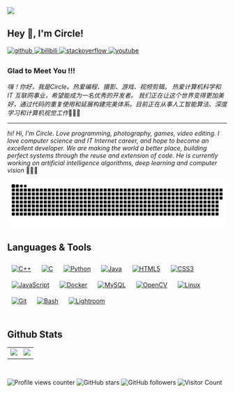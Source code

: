 <!-- dynamic typing effect 动态打字效果 -->
<img src="https://readme-typing-svg.demolab.com?font=Permanent Marker&color=red&pause=1000&width=600&lines=For+a+Better+world!!!;Infinite+Progress!!!&center=false&size=30" />




## Hey 👋, I'm Circle!  



<a href="https://github.com/Circle930" target="_blank">
<img src=https://img.shields.io/badge/github-%2324292e.svg?&style=for-the-badge&logo=github&logoColor=white alt=github style="margin-bottom: 5px;" />
</a>

<a href="https://space.bilibili.com/15221091?spm_id_from=333.1007.0.0" target="_blank">
<img src=https://img.shields.io/badge/bilibili-%23479FD1.svg?&style=for-the-badge&logo=bilibili&logoColor=white alt=bilibili style="margin-bottom: 5px;" />
</a>  

<a href="https://stackoverflow.com/users/Circle" target="_blank">
<img src=https://img.shields.io/badge/stackoverflow-%23F28032.svg?&style=for-the-badge&logo=stackoverflow&logoColor=white alt=stackoverflow style="margin-bottom: 5px;" />
</a>

<a href="https://www.youtube.com/user/Circle" target="_blank">
<img src=https://img.shields.io/badge/youtube-%23EE4831.svg?&style=for-the-badge&logo=youtube&logoColor=white alt=youtube style="margin-bottom: 5px;" />
</a>  
  




### Glad to Meet You !!!  
*嗨！你好，我是Circle。热爱编程、摄影、游戏、视频剪辑。
热爱计算机科学和 IT 互联网事业，希望能成为一名优秀的开发者。
我们正在让这个世界变得更加美好，通过代码的重复使用和延展构建完美体系。目前正在从事人工智能算法、深度学习和计算机视觉工作*👨‍💻🐒  

---

*hi! Hi, I'm Circle. Love programming, photography, games, video editing.
I love computer science and IT Internet career, and hope to become an excellent developer.
We are making the world a better place, building perfect systems through the reuse and extension of code. He is currently working on artificial intelligence algorithms, deep learning and computer vision* 👨‍💻🐒




<!-- snake effect 贪吃蛇效果 -->
![](https://github.com/Circle930/Circle930/blob/output/github-contribution-grid-snake.svg)






## Languages & Tools  
<div align="left">  
<a href="https://www.cplusplus.com/" target="_blank"><img style="margin: 10px" src="https://profilinator.rishav.dev/skills-assets/cplusplus-original.svg" alt="C++" height="50" /></a>  
<a href="https://www.cprogramming.com/" target="_blank"><img style="margin: 10px" src="https://profilinator.rishav.dev/skills-assets/c-original.svg" alt="C" height="50" /></a>  
<a href="https://www.python.org/" target="_blank"><img style="margin: 10px" src="https://profilinator.rishav.dev/skills-assets/python-original.svg" alt="Python" height="50" /></a>  
<a href="https://www.java.com/" target="_blank"><img style="margin: 10px" src="https://profilinator.rishav.dev/skills-assets/java-original-wordmark.svg" alt="Java" height="50" /></a>
<a href="https://en.wikipedia.org/wiki/HTML5" target="_blank"><img style="margin: 10px" src="https://profilinator.rishav.dev/skills-assets/html5-original-wordmark.svg" alt="HTML5" height="50" /></a>    
<a href="https://www.w3schools.com/css/" target="_blank"><img style="margin: 10px" src="https://profilinator.rishav.dev/skills-assets/css3-original-wordmark.svg" alt="CSS3" height="50" /></a>
<a href="https://www.javascript.com/" target="_blank"><img style="margin: 10px" src="https://profilinator.rishav.dev/skills-assets/javascript-original.svg" alt="JavaScript" height="50" /></a>
<a href="https://www.docker.com/" target="_blank"><img style="margin: 10px" src="https://profilinator.rishav.dev/skills-assets/docker-original-wordmark.svg" alt="Docker" height="50" /></a>  
<a href="https://www.mysql.com/" target="_blank"><img style="margin: 10px" src="https://profilinator.rishav.dev/skills-assets/mysql-original-wordmark.svg" alt="MySQL" height="50" /></a>  
<a href="https://opencv.org/" target="_blank"><img style="margin: 10px" src="https://profilinator.rishav.dev/skills-assets/opencv-icon.svg" alt="OpenCV" height="50" /></a>  
<a href="https://www.linux.org/" target="_blank"><img style="margin: 10px" src="https://profilinator.rishav.dev/skills-assets/linux-original.svg" alt="Linux" height="50" /></a>  
<a href="https://github.com/" target="_blank"><img style="margin: 10px" src="https://profilinator.rishav.dev/skills-assets/git-scm-icon.svg" alt="Git" height="50" /></a>  
<a href="https://www.gnu.org/software/bash/" target="_blank"><img style="margin: 10px" src="https://profilinator.rishav.dev/skills-assets/gnu_bash-icon.svg" alt="Bash" height="50" /></a>  
<a href="https://www.adobe.com/products/photoshop-lightroom.html" target="_blank"><img style="margin: 10px" src="https://profilinator.rishav.dev/skills-assets/lightroom.png" alt="Lightroom" height="50" /></a>  
</div>  

<br/>  







## Github Stats  
<table><tr><td valign="top" width="50%">
<img src="https://github-readme-stats.vercel.app/api?username=circle930&show_icons=true" />

</td><td valign="top" width="50%">
<img src="https://github-readme-stats.vercel.app/api/top-langs/?username=circle930&hide_border=true&layout=compact" style="width: 100%" />

</td></tr></table>  
<br/>  





![Profile views counter](https://komarev.com/ghpvc/?username=circle930&&style=for-the-badge&color=blue) 
![GitHub stars](https://img.shields.io/github/stars/circle930?style=for-the-badge&color=red)
![GitHub followers](https://img.shields.io/github/followers/circle930?style=for-the-badge&color=green)
![Visitor Count](https://profile-counter.glitch.me/Circle930/count.svg)

